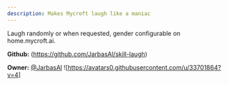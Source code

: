 ```yaml
---
description: Makes Mycroft laugh like a maniac
---
```

Laugh randomly or when requested, gender configurable on home.mycroft.ai.

**Github:** (https://github.com/JarbasAl/skill-laugh)

**Owner:** [@JarbasAl](https://github.com/JarbasAl) ![https://avatars0.githubusercontent.com/u/33701864?v=4]

